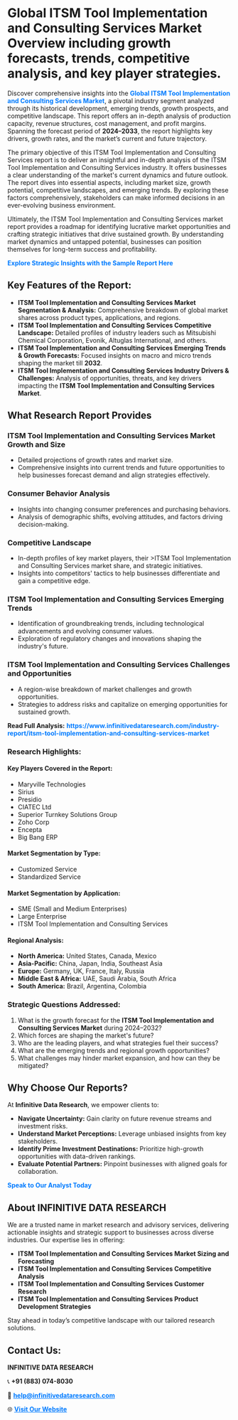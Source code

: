 <h1>Global ITSM Tool Implementation and Consulting Services Market Overview including growth forecasts, trends, competitive analysis, and key player strategies.</h1>
<p>
Discover comprehensive insights into the 
<a href="https://www.infinitivedataresearch.com/industry-report/itsm-tool-implementation-and-consulting-services-market" rel="dofollow" style="color: #007BFF; text-decoration: none;"><strong>Global ITSM Tool Implementation and Consulting Services Market</strong></a>, a pivotal industry segment analyzed through its historical development, emerging trends, growth prospects, and competitive landscape. This report offers an in-depth analysis of production capacity, revenue structures, cost management, and profit margins. Spanning the forecast period of <strong>2024–2033</strong>, the report highlights key drivers, growth rates, and the market’s current and future trajectory.
</p>
<p>
The primary objective of this ITSM Tool Implementation and Consulting Services report is to deliver an insightful and in-depth analysis of the ITSM Tool Implementation and Consulting Services industry. It offers businesses a clear understanding of the market's current dynamics and future outlook. The report dives into essential aspects, including market size, growth potential, competitive landscapes, and emerging trends. By exploring these factors comprehensively, stakeholders can make informed decisions in an ever-evolving business environment.
</p>
<p>
Ultimately, the ITSM Tool Implementation and Consulting Services market report provides a roadmap for identifying lucrative market opportunities and crafting strategic initiatives that drive sustained growth. By understanding market dynamics and untapped potential, businesses can position themselves for long-term success and profitability.
</p>
<p>
<a href="https://www.infinitivedataresearch.com/request-sample/reportId=112443" style="color: #007BFF; text-decoration: none;"><strong>Explore Strategic Insights with the Sample Report Here</strong></a>
</p>

<h2>Key Features of the Report:</h2>
<ul>
<li><strong>ITSM Tool Implementation and Consulting Services Market Segmentation & Analysis:</strong> Comprehensive breakdown of global market shares across product types, applications, and regions.</li>
<li><strong>ITSM Tool Implementation and Consulting Services Competitive Landscape:</strong> Detailed profiles of industry leaders such as Mitsubishi Chemical Corporation, Evonik, Altuglas International, and others.</li>
<li><strong>ITSM Tool Implementation and Consulting Services Emerging Trends & Growth Forecasts:</strong> Focused insights on macro and micro trends shaping the market till <strong>2032</strong>.</li>
<li><strong>ITSM Tool Implementation and Consulting Services Industry Drivers & Challenges:</strong> Analysis of opportunities, threats, and key drivers impacting the <strong>ITSM Tool Implementation and Consulting Services Market</strong>.</li>
</ul>

<h2>What Research Report Provides</h2>
<h3>ITSM Tool Implementation and Consulting Services Market Growth and Size</h3>
<ul>
<li>Detailed projections of growth rates and market size.</li>
<li>Comprehensive insights into current trends and future opportunities to help businesses forecast demand and align strategies effectively.</li>
</ul>

<h3>Consumer Behavior Analysis</h3>
<ul>
<li>Insights into changing consumer preferences and purchasing behaviors.</li>
<li>Analysis of demographic shifts, evolving attitudes, and factors driving decision-making.</li>
</ul>

<h3>Competitive Landscape</h3>
<ul>
<li>In-depth profiles of key market players, their >ITSM Tool Implementation and Consulting Services market share, and strategic initiatives.</li>
<li>Insights into competitors' tactics to help businesses differentiate and gain a competitive edge.</li>
</ul>

<h3>ITSM Tool Implementation and Consulting Services Emerging Trends</h3>
<ul>
<li>Identification of groundbreaking trends, including technological advancements and evolving consumer values.</li>
<li>Exploration of regulatory changes and innovations shaping the industry's future.</li>
</ul>

<h3>ITSM Tool Implementation and Consulting Services Challenges and Opportunities</h3>
<ul>
<li>A region-wise breakdown of market challenges and growth opportunities.</li>
<li>Strategies to address risks and capitalize on emerging opportunities for sustained growth.</li>
</ul>
<p><strong>Read Full Analysis:</strong> <a href="https://www.infinitivedataresearch.com/industry-report/itsm-tool-implementation-and-consulting-services-market" rel="dofollow" style="color: #007BFF; text-decoration: none;"><strong>https://www.infinitivedataresearch.com/industry-report/itsm-tool-implementation-and-consulting-services-market</strong></a></p>
<h3>Research Highlights:</h3>
<h4>Key Players Covered in the Report:</h4>
<ul><li>Maryville Technologies</li><li>Sirius</li><li>Presidio</li><li>CIATEC Ltd</li><li>Superior Turnkey Solutions Group</li><li>Zoho Corp</li><li>Encepta</li><li>Big Bang ERP</li></ul>
<h4>Market Segmentation by Type:</h4>
<ul><li>Customized Service</li><li>Standardized Service</li></ul>
<h4>Market Segmentation by Application:</h4>
<ul><li>SME (Small and Medium Enterprises)</li><li>Large Enterprise</li><li>ITSM Tool Implementation and Consulting Services</li></ul>

<h4>Regional Analysis:</h4>
<ul>
<li><strong>North America:</strong> United States, Canada, Mexico</li>
<li><strong>Asia-Pacific:</strong> China, Japan, India, Southeast Asia</li>
<li><strong>Europe:</strong> Germany, UK, France, Italy, Russia</li>
<li><strong>Middle East & Africa:</strong> UAE, Saudi Arabia, South Africa</li>
<li><strong>South America:</strong> Brazil, Argentina, Colombia</li>
</ul>

<h3>Strategic Questions Addressed:</h3>
<ol>
<li>What is the growth forecast for the <strong>ITSM Tool Implementation and Consulting Services Market</strong> during 2024–2032?</li>
<li>Which forces are shaping the market's future?</li>
<li>Who are the leading players, and what strategies fuel their success?</li>
<li>What are the emerging trends and regional growth opportunities?</li>
<li>What challenges may hinder market expansion, and how can they be mitigated?</li>
</ol>

<h2>Why Choose Our Reports?</h2>
<p>At <strong>Infinitive Data Research</strong>, we empower clients to:</p>
<ul>
<li><strong>Navigate Uncertainty:</strong> Gain clarity on future revenue streams and investment risks.</li>
<li><strong>Understand Market Perceptions:</strong> Leverage unbiased insights from key stakeholders.</li>
<li><strong>Identify Prime Investment Destinations:</strong> Prioritize high-growth opportunities with data-driven rankings.</li>
<li><strong>Evaluate Potential Partners:</strong> Pinpoint businesses with aligned goals for collaboration.</li>
</ul>
<p><a href="https://www.infinitivedataresearch.com/industry-report/itsm-tool-implementation-and-consulting-services-market" rel="dofollow" style="color: #007BFF; text-decoration: none;"><strong>Speak to Our Analyst Today</strong></a></p>

<h2>About INFINITIVE DATA RESEARCH</h2>
<p>We are a trusted name in market research and advisory services, delivering actionable insights and strategic support to businesses across diverse industries. Our expertise lies in offering:</p>
<ul>
<li><strong>ITSM Tool Implementation and Consulting Services Market Sizing and Forecasting</strong></li>
<li><strong>ITSM Tool Implementation and Consulting Services Competitive Analysis</strong></li>
<li><strong>ITSM Tool Implementation and Consulting Services Customer Research</strong></li>
<li><strong>ITSM Tool Implementation and Consulting Services Product Development Strategies</strong></li>
</ul>
<p>Stay ahead in today’s competitive landscape with our tailored research solutions.</p>

<h2>Contact Us:</h2>
<p><strong>INFINITIVE DATA RESEARCH</strong></p>
<p>📞 <strong>+91 (883) 074-8030</strong></p>
<p>📧 <strong><a href="mailto:help@infinitivedataresearch.com" style="color: #007BFF;">help@infinitivedataresearch.com</a></strong></p>
<p>🌐 <strong><a href="https://www.infinitivedataresearch.com" rel="dofollow" style="color: #007BFF;">Visit Our Website</a></strong></p>